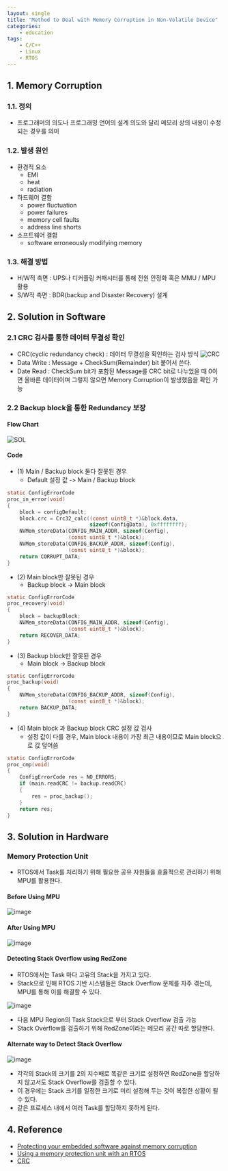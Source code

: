 ```yaml
---
layout: single
title: "Method to Deal with Memory Corruption in Non-Volatile Device"
categories:
    - education
tags: 
    - C/C++
    - Linux
    - RTOS
---
```


## 1. Memory Corruption

### 1.1. 정의
- 프로그래머의 의도나 프로그래밍 언어의 설계 의도와 달리 메모리 상의 내용이 수정되는 경우를 의미

### 1.2. 발생 원인
- 환경적 요소
    - EMI
    - heat
    - radiation 
- 하드웨어 결함
    - power fluctuation
    - power failures
    - memory cell faults
    - address line shorts
- 소프트웨어 결함
    - software erroneously modifying memory

### 1.3. 해결 방법
- H/W적 측면 : UPS나 디커플링 커패시터를 통해 전원 안정화 혹은 MMU / MPU 활용
- S/W적 측면 : BDR(backup and Disaster Recovery) 설계

## 2. Solution in Software
### 2.1 CRC 검사를 통한 데이터 무결성 확인
- CRC(cyclic redundancy check) : 데이터 무결성을 확인하는 검사 방식
![CRC](http://www.ktword.co.kr/img_data/603_1.JPG)
- Data Write : Message + CheckSum(Remainder) bit 붙어서 쓴다.
- Date Read : CheckSum bit가 포함된 Message를 CRC bit로 나누었을 때 0이면 올바른 데이터이며 
그렇지 않으면 Memory Corruption이 발생했음을 확인 가능 

### 2.2 Backup block을 통한 Redundancy 보장
#### Flow Chart
![SOL](https://www.embedded.com/wp-content/uploads/2021/11/11lf_f1.png)

#### Code
- (1) Main / Backup block 둘다 잘못된 경우
    - Default 설정 값 -> Main / Backup block
```c
static ConfigErrorCode
proc_in_error(void)
{
    block = configDefault;
    block.crc = Crc32_calc((const uint8_t *)&block.data,
                           sizeof(ConfigData), 0xffffffff);
    NVMem_storeData(CONFIG_MAIN_ADDR, sizeof(Config),
                    (const uint8_t *)&block);
    NVMem_storeData(CONFIG_BACKUP_ADDR, sizeof(Config),
                    (const uint8_t *)&block);
    return CORRUPT_DATA;
}
```
- (2) Main block만 잘못된 경우
    - Backup block -> Main block
```c
static ConfigErrorCode
proc_recovery(void)
{
    block = backupBlock;
    NVMem_storeData(CONFIG_MAIN_ADDR, sizeof(Config),
                    (const uint8_t *)&block);
    return RECOVER_DATA;
}
```
- (3) Backup block만 잘못된 경우
    - Main block -> Backup block 
```c
static ConfigErrorCode
proc_backup(void)
{
    NVMem_storeData(CONFIG_BACKUP_ADDR, sizeof(Config),
                    (const uint8_t *)&block);
    return BACKUP_DATA;
}
```
- (4) Main block 과 Backup block CRC 설정 값 검사 
    - 설정 값이 다를 경우, Main block 내용이 가장 최근 내용이므로 Main block으로 값 덮어씀    
```c
static ConfigErrorCode
proc_cmp(void)
{
    ConfigErrorCode res = NO_ERRORS;
    if (main.readCRC != backup.readCRC)
    {
        res = proc_backup();
    }
    return res;
}
```
## 3. Solution in Hardware
### Memory Protection Unit
- RTOS에서 Task를 처리하기 위해 필요한 공유 자원들을 효율적으로 관리하기 위해 MPU를 활용한다.

#### Before Using MPU
![image](https://data.embeddedcomputing.com/uploads/articles/wp/4938/files-aHViPTYzODY3JmNtZD1pdGVtZWRpdG9yaW1hZ2UmZmlsZW5hbWU9aXRlbWVkaXRvcmltYWdlXzVhZjFjZTUyOWI5ZmUucG5nJnZlcnNpb249MDAwMCZzaWc9MjJkMTJmMGRiYWZkNTJkMmNiZGRlYTg5NjAzZWNlNmU253D)

#### After Using MPU
![image](https://data.embeddedcomputing.com/uploads/articles/wp/4938/files-aHViPTYzODY3JmNtZD1pdGVtZWRpdG9yaW1hZ2UmZmlsZW5hbWU9aXRlbWVkaXRvcmltYWdlXzVhZjFjZTY2M2VkM2QucG5nJnZlcnNpb249MDAwMCZzaWc9OTgyN2VhNjg4YmU0MWFiYjRhYzBjM2U1ZTk0NGYyYjQ253D)

#### Detecting Stack Overflow using RedZone
- RTOS에서는 Task 마다 고유의 Stack을 가지고 있다.
- Stack으로 인해 RTOS 기반 시스템들은 Stack Overflow 문제를 자주 겪는데, MPU를 통해 이를 해결할 수 있다.

![image](https://data.embeddedcomputing.com/uploads/articles/wp/4938/files-aHViPTYzODY3JmNtZD1pdGVtZWRpdG9yaW1hZ2UmZmlsZW5hbWU9aXRlbWVkaXRvcmltYWdlXzVhZjFjZTc3ZjFiN2MucG5nJnZlcnNpb249MDAwMCZzaWc9NjIwZGUyYWE1YTg0YzI2NjViMDRlOTIyZDEzNzA2MzE253D)

- 다음 MPU Region의 Task Stack으로 부터 Stack Overflow 검출 가능
- Stack Overflow를 검출하기 위해 RedZone이라는 메모리 공간 따로 할당한다.

#### Alternate way to Detect Stack Overflow
![image](https://siliconlabs-h.assetsadobe.com/is/image//content/dam/siliconlabs/images/white-papers/how-mcus-fig6.png?$Large2Column50pct$)
- 각각의 Stack의 크기를 2의 지수배로 똑같은 크기로 설정하면 RedZone을 할당하지 않고서도 Stack Overflow를 검출할 수 있다. 
- 이 경우에는 Stack 크기를 일정한 크기로 미리 설정해 두는 것이 복잡한 상황이 될 수 있다.
- 같은 프로세스 내에서 여러 Task를 할당하지 못하게 된다.

## 4. Reference
- [Protecting your embedded software against memory corruption](https://www.embedded.com/protecting-your-embedded-software-against-memory-corruption/)
- [Using a memory protection unit with an RTOS](https://www.embeddedcomputing.com/application/industrial/industrial-computing/using-a-memory-protection-unit-with-an-rtos)
- [CRC](http://www.ktword.co.kr/test/view/view.php?m_temp1=603)